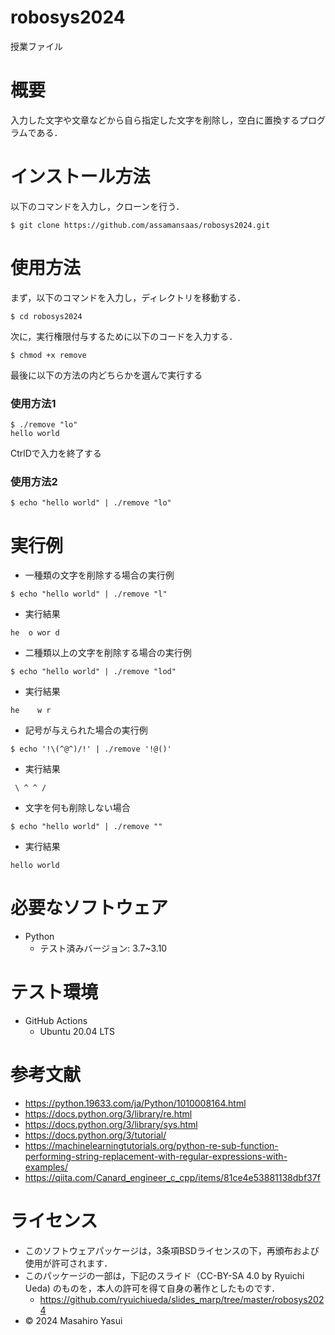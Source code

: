 # robosys2024
授業ファイル
# 概要
入力した文字や文章などから自ら指定した文字を削除し，空白に置換するプログラムである．
# インストール方法
以下のコマンドを入力し，クローンを行う．
```
$ git clone https://github.com/assamansaas/robosys2024.git
```
# 使用方法
まず，以下のコマンドを入力し，ディレクトリを移動する．
```
$ cd robosys2024
```
次に，実行権限付与するために以下のコードを入力する．
```
$ chmod +x remove
```
最後に以下の方法の内どちらかを選んで実行する
### 使用方法1
```
$ ./remove "lo"
hello world

```
CtrlDで入力を終了する
### 使用方法2
```
$ echo "hello world" | ./remove "lo" 
```
# 実行例
- 一種類の文字を削除する場合の実行例
```
$ echo "hello world" | ./remove "l"
```
- 実行結果
```
he  o wor d
```
- 二種類以上の文字を削除する場合の実行例
```
$ echo "hello world" | ./remove "lod"
```
- 実行結果
```
he    w r
```
- 記号が与えられた場合の実行例
```
$ echo '!\(^@^)/!' | ./remove '!@()'
```
- 実行結果
```
 \ ^ ^ / 
```
- 文字を何も削除しない場合
```
$ echo "hello world" | ./remove ""
```
- 実行結果
```
hello world
```
# 必要なソフトウェア
- Python
    - テスト済みバージョン: 3.7~3.10 
# テスト環境
- GitHub Actions
	- Ubuntu 20.04 LTS
# 参考文献
- https://python.19633.com/ja/Python/1010008164.html
- https://docs.python.org/3/library/re.html
- https://docs.python.org/3/library/sys.html
- https://docs.python.org/3/tutorial/
- https://machinelearningtutorials.org/python-re-sub-function-performing-string-replacement-with-regular-expressions-with-examples/
- https://qiita.com/Canard_engineer_c_cpp/items/81ce4e53881138dbf37f
# ライセンス
- このソフトウェアパッケージは，3条項BSDライセンスの下，再頒布および使用が許可されます．
- このパッケージの一部は，下記のスライド（CC-BY-SA 4.0 by Ryuichi Ueda) のものを，本人の許可を得て自身の著作としたものです．
	- https://github.com/ryuichiueda/slides_marp/tree/master/robosys2024
- © 2024 Masahiro Yasui
